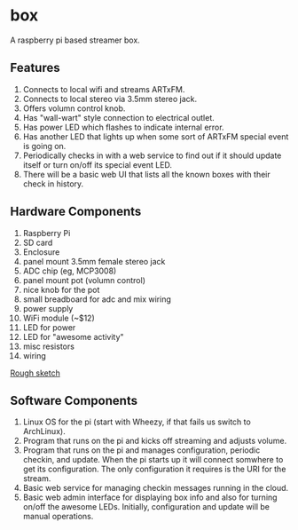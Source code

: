 box
===

A raspberry pi based streamer box.


Features
--------

1.  Connects to local wifi and streams ARTxFM.
2.  Connects to local stereo via 3.5mm stereo jack.
3.  Offers volumn control knob.
4.  Has "wall-wart" style connection to electrical outlet.
5.  Has power LED which flashes to indicate internal error.
6.  Has another LED that lights up when some sort of ARTxFM
    special event is going on.
7.  Periodically checks in with a web service to find out
    if it should update itself or turn on/off its special
    event LED.
8.  There will be a basic web UI that lists all the known
    boxes with their check in history.


Hardware Components
-------------------

1.  Raspberry Pi
2.  SD card
3.  Enclosure
4.  panel mount 3.5mm female stereo jack
5.  ADC chip (eg, MCP3008)
6.  panel mount pot (volumn control)
7.  nice knob for the pot
8.  small breadboard for adc and mix wiring
9.  power supply
10.  WiFi module (~$12)
11.  LED for power
12.  LED for "awesome activity"
13.  misc resistors
14.  wiring


[Rough sketch](https://www.dropbox.com/s/cdnkaj802uwy8il/2013-06-24%2009.50.35.jpg)


Software Components
-------------------

1.  Linux OS for the pi (start with Wheezy, if that fails us
    switch to ArchLinux).
2.  Program that runs on the pi and kicks off streaming and adjusts
    volume.
3.  Program that runs on the pi and manages configuration, periodic
    checkin, and update. When the pi starts up it will connect somwhere
    to get its configuration.  The only configuration it requires is the
    URI for the stream.
4.  Basic web service for managing checkin messages running in the
    cloud.
5.  Basic web admin interface for displaying box info and also for
    turning on/off the awesome LEDs.  Initially, configuration and
    update will be manual operations.
